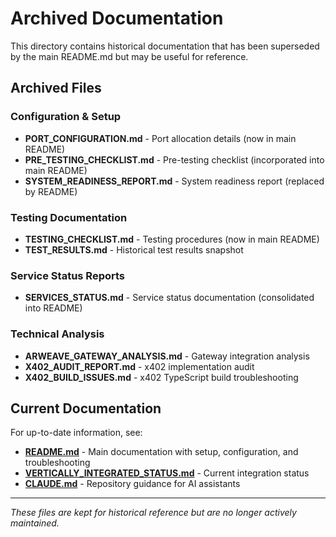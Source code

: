 # Archived Documentation

This directory contains historical documentation that has been superseded by the main README.md but may be useful for reference.

## Archived Files

### Configuration & Setup
- **PORT_CONFIGURATION.md** - Port allocation details (now in main README)
- **PRE_TESTING_CHECKLIST.md** - Pre-testing checklist (incorporated into main README)
- **SYSTEM_READINESS_REPORT.md** - System readiness report (replaced by README)

### Testing Documentation
- **TESTING_CHECKLIST.md** - Testing procedures (now in main README)
- **TEST_RESULTS.md** - Historical test results snapshot

### Service Status Reports
- **SERVICES_STATUS.md** - Service status documentation (consolidated into README)

### Technical Analysis
- **ARWEAVE_GATEWAY_ANALYSIS.md** - Gateway integration analysis
- **X402_AUDIT_REPORT.md** - x402 implementation audit
- **X402_BUILD_ISSUES.md** - x402 TypeScript build troubleshooting

## Current Documentation

For up-to-date information, see:
- **[README.md](../../README.md)** - Main documentation with setup, configuration, and troubleshooting
- **[VERTICALLY_INTEGRATED_STATUS.md](../../VERTICALLY_INTEGRATED_STATUS.md)** - Current integration status
- **[CLAUDE.md](../../CLAUDE.md)** - Repository guidance for AI assistants

---

*These files are kept for historical reference but are no longer actively maintained.*
